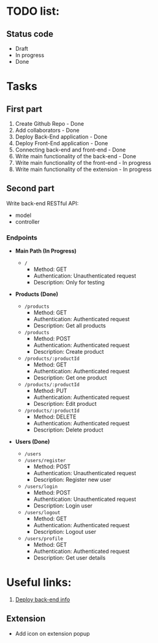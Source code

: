# TODO list:

## Status code

- Draft
- In progress
- Done

# Tasks

## First part

1. Create Github Repo - Done
2. Add collaborators - Done
3. Deploy Back-End application - Done
4. Deploy Front-End application - Done
5. Connecting back-end and front-end - Done
6. Write main functionality of the back-end - Done
7. Write main functionality of the front-end - In progress
8. Write main functionality of the extension - In progress

## Second part

Write back-end RESTful API:

- model
- controller

### Endpoints

- **Main Path (In Progress)**

  - `/`
    - Method: GET
    - Authentication: Unauthenticated request
    - Description: Only for testing

- **Products (Done)**

  - `/products`
    - Method: GET
    - Authentication: Authenticated request
    - Description: Get all products
  - `/products`
    - Method: POST
    - Authentication: Authenticated request
    - Description: Create product
  - `/products/:productId`
    - Method: GET
    - Authentication: Authenticated request
    - Description: Get one product
  - `/products/:productId`
    - Method: PUT
    - Authentication: Authenticated request
    - Description: Edit product
  - `/products/:productId`
    - Method: DELETE
    - Authentication: Authenticated request
    - Description: Delete product

- **Users (Done)**
  - `/users`
  - `/users/register`
    - Method: POST
    - Authentication: Unauthenticated request
    - Description: Register new user
  - `/users/login`
    - Method: POST
    - Authentication: Unauthenticated request
    - Description: Login user
  - `/users/logout`
    - Method: GET
    - Authentication: Authenticated request
    - Description: Logout user
  - `/users/profile`
    - Method: GET
    - Authentication: Authenticated request
    - Description: Get user details

# Useful links:

1. [Deploy back-end info](https://masteringbackend.com/posts/how-to-deploy-your-node-js-backend-project-to-vercel-a-step-by-step-guide)

## Extension

- Add icon on extension popup